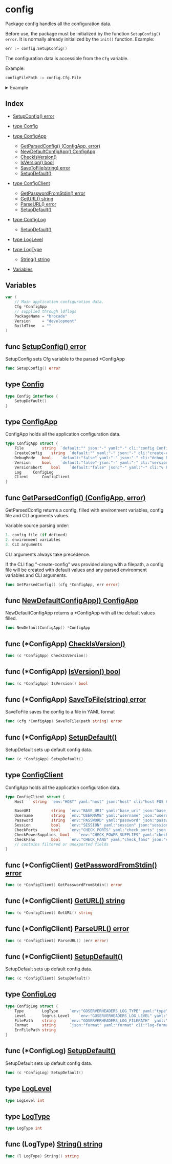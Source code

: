 
# config

Package config handles all the configuration data.

Before use, the package must be initialized by the function `SetupConfig() error`. It is normally already initialized by the `init()` function.
Example:

```go
err := config.SetupConfig()

```
The configuration data is accessible from the `Cfg` variable.

Example:

```go
configFilePath := config.Cfg.File

```


<details>
<summary>Example</summary>
<p>

```go
{

	fmt.Println(config.Cfg.Version)

}
```
</p></details>

## Index

- [SetupConfig() error](#func-setupconfig-error)

- [type Config](#type-config)
- [type ConfigApp](#type-configapp)
  - [GetParsedConfig() (ConfigApp, error)](#func-getparsedconfig-configapp-error)
  - [NewDefaultConfigApp() ConfigApp](#func-newdefaultconfigapp-configapp)
  - [CheckIsVersion()](#func-configapp-checkisversion)
  - [IsVersion() bool](#func-configapp-isversion-bool)
  - [SaveToFile(string) error](#func-configapp-savetofilestring-error)
  - [SetupDefault()](#func-configapp-setupdefault)
- [type ConfigClient](#type-configclient)
  - [GetPasswordFromStdin() error](#func-configclient-getpasswordfromstdin-error)
  - [GetURL() string](#func-configclient-geturl-string)
  - [ParseURL() error](#func-configclient-parseurl-error)
  - [SetupDefault()](#func-configclient-setupdefault)
- [type ConfigLog](#type-configlog)
  - [SetupDefault()](#func-configlog-setupdefault)
- [type LogLevel](#type-loglevel)
- [type LogType](#type-logtype)
  - [String() string](#func-logtype-string-string)
- [Variables](#variables)

## Variables
```go
var (
	// Main application configuration data.
	Cfg	*ConfigApp
	// supplied through ldflags
	PackageName	= "brocade"
	Version		= "development"
	BuildTime	= ""
)

```

## func [SetupConfig() error](<config.go#L78>)

SetupConfig sets Cfg variable to the parsed *ConfigApp


```go
func SetupConfig() error
```


## type [Config](<config.go#L19>)
```go
type Config interface {
	SetupDefault()
}
```

## type [ConfigApp](<configApp.go#L14>)

ConfigApp holds all the application configuration data.
```go
type ConfigApp struct {
	File		string	`default:"" json:"-" yaml:"-" cli:"config Config file path\n     "`
	CreateConfig	string	`default:"" yaml:"-" json:"-" cli:"create-config Create a named default config file with cli parameters and environment variables.\n   "`
	DebugMode	bool	`default:"false" yaml:"-" json:"-" cli:"debug Run the app in debug mode\n   "`
	Version		bool	`default:"false" json:"-" yaml:"-" cli:"version Print version"`
	VersionShort	bool	`default:"false" json:"-" yaml:"-" cli:"v Print version"`
	Log		ConfigLog
	Client		ConfigClient
}
```

## func [GetParsedConfig() (ConfigApp, error)](<config.go#L46>)

GetParsedConfig returns a config, filled with
environment variables, config file and CLI arguments
values.

Variable source parsing order:
```go
1. config file (if defined)
2. environment variables
3. CLI arguments

```
CLI arguments always take precedence.

If the CLI flag "-create-config" was provided along with
a filepath, a config file will be created with default
values and any parsed environment variables and CLI
arguments.


```go
func GetParsedConfig() (cfg *ConfigApp, err error)
```
## func [NewDefaultConfigApp() ConfigApp](<config.go#L25>)

NewDefaultConfigApp returns a *ConfigApp with all the
default values filled.


```go
func NewDefaultConfigApp() *ConfigApp
```

## func (*ConfigApp) [CheckIsVersion()](<configApp.go#L28>)

```go
func (c *ConfigApp) CheckIsVersion()
```
## func (*ConfigApp) [IsVersion() bool](<configApp.go#L24>)

```go
func (c *ConfigApp) IsVersion() bool
```
## func (*ConfigApp) [SaveToFile(string) error](<configApp.go#L38>)

SaveToFile saves the config to a file in YAML format


```go
func (cfg *ConfigApp) SaveToFile(path string) error
```
## func (*ConfigApp) [SetupDefault()](<configApp.go#L50>)

SetupDefault sets up default config data.


```go
func (c *ConfigApp) SetupDefault()
```

## type [ConfigClient](<configClient.go#L14>)

ConfigApp holds all the application configuration data.
```go
type ConfigClient struct {
	Host	string	`env:"HOST" yaml:"host" json:"host" cli:"host FOS Host\nExample:\n  192.168.1.2\n  [::]:80\n  https://10.10.10.10/rest"`

	BaseURI			string	`env:"BASE_URI" yaml:"base_uri" json:"base_uri" cli:"base-uri FOS base URI for the REST API\nExample:\n  /rest\nDefault: /rest"`
	Username		string	`env:"USERNAME" yaml:"username" json:"username" cli:"username API login username"`
	Password		string	`env:"PASSWORD" yaml:"password" json:"password" cli:"password API login password\nDefaults to '-' as stdin"`
	Session			bool	`env:"SESSION" yaml:"session" json:"session" cli:"session Session authentication\nEstablishes a session instead of providing username:password with every request\nManual login and logout"`
	CheckPorts		bool	`env:"CHECK_PORTS" yaml:"check_ports" json:"check_ports" cli:"check-ports Check ports"`
	CheckPowerSupplies	bool	`env:"CHECK_POWER_SUPPLIES" yaml:"check_power_supplies" json:"check_poer_supplies" cli:"check-power-supplies Check power supplies"`
	CheckFans		bool	`env:"CHECK_FANS" yaml:"check_fans" json:"check_fans" cli:"check-fans Check fans"`
	// contains filtered or unexported fields
}
```

## func (*ConfigClient) [GetPasswordFromStdin() error](<configClient.go#L60>)

```go
func (c *ConfigClient) GetPasswordFromStdin() error
```
## func (*ConfigClient) [GetURL() string](<configClient.go#L26>)

```go
func (c *ConfigClient) GetURL() string
```
## func (*ConfigClient) [ParseURL() error](<configClient.go#L36>)

```go
func (c *ConfigClient) ParseURL() (err error)
```
## func (*ConfigClient) [SetupDefault()](<configClient.go#L31>)

SetupDefault sets up default config data.


```go
func (c *ConfigClient) SetupDefault()
```

## type [ConfigLog](<configLog.go#L5>)
```go
type ConfigLog struct {
	Type		LogType		`env:"GOSERVERHEADERS_LOG_TYPE" yaml:"type" cli:"log-type Logging output type\n      1: stdout\n      2: file (must have -log-file defined)\n      3: both\n     " default:"1"`
	Level		logrus.Level	`env:"GOSERVERHEADERS_LOG_LEVEL" yaml:"level" cli:"log-level Logging level\n  Logging level in the range from 0 to 6.\n      0: Panic only logs panic-level messages\n      1: Fatal logs fatal-level messages\n      2: Error logs error-level messages\n      3: Warn logs warning-level messages\n      4: Info logs information-level messages\n      5: Debug logs debugging-level messages\n      6: Trace logs trace-level messages\n     " default:"6"`
	FilePath	string		`env:"GOSERVERHEADERS_LOG_FILEPATH"  yaml:"filepath" cli:"log-file Path to the log file if using logging type 2 or 3\n   " default:"./server.log"`
	Format		string		`json:"format" yaml:"format" cli:"log-format Log entries formatting\n[ text | json ]\n " default:"text"`
	ErrFilePath	string
}
```

## func (*ConfigLog) [SetupDefault()](<configLog.go#L14>)

SetupDefault sets up default config data.


```go
func (c *ConfigLog) SetupDefault()
```

## type [LogLevel](<configLog.go#L31>)
```go
type LogLevel int
```

## type [LogType](<configLog.go#L22>)
```go
type LogType int
```

## func (LogType) [String() string](<configLog.go#L33>)

```go
func (l LogType) String() string
```


